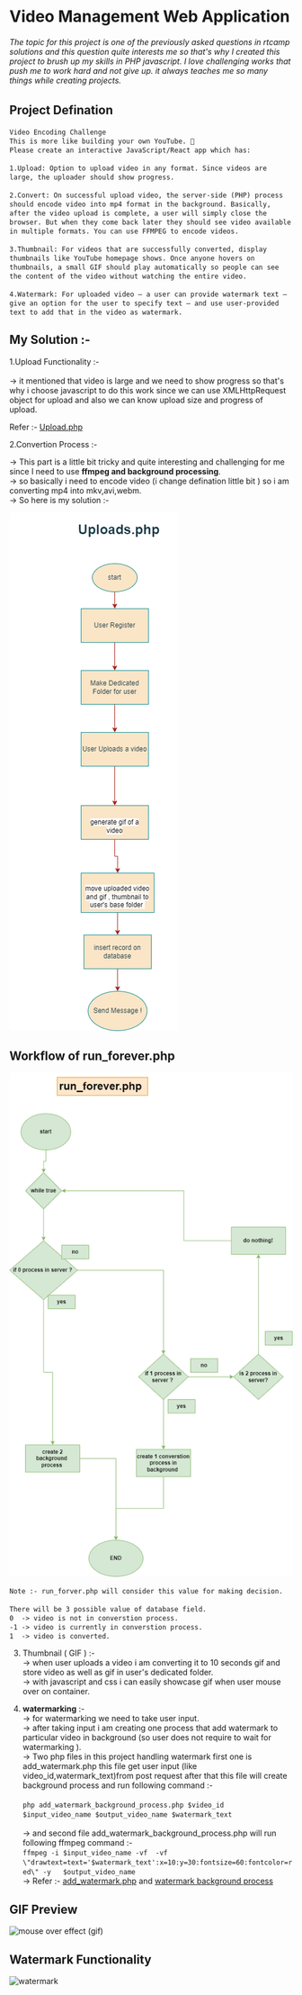 # Video Management Web Application

###### The topic for this project is one of the previously asked questions in rtcamp solutions and this question quite interests me so that's why I created this project to brush up my skills in PHP javascript. I love challenging works that push me to work hard and not give up. it always teaches me so many things while creating projects.

## Project Defination
```
Video Encoding Challenge
This is more like building your own YouTube. 🎥
Please create an interactive JavaScript/React app which has:

1.Upload: Option to upload video in any format. Since videos are large, the uploader should show progress.

2.Convert: On successful upload video, the server-side (PHP) process should encode video into mp4 format in the background. Basically, after the video upload is complete, a user will simply close the browser. But when they come back later they should see video available in multiple formats. You can use FFMPEG to encode videos.

3.Thumbnail: For videos that are successfully converted, display thumbnails like YouTube homepage shows. Once anyone hovers on thumbnails, a small GIF should play automatically so people can see the content of the video without watching the entire video.

4.Watermark: For uploaded video — a user can provide watermark text — give an option for the user to specify text — and use user-provided text to add that in the video as watermark.

```

## My Solution :-

1.Upload Functionality :- <br><br>
  -> it mentioned that video is large and we need to show progress so that's why i choose javascript to do this work since we can use XMLHttpRequest object for upload and also we can know upload size and progress of upload.
 
 Refer :- <a href="./upload.php">Upload.php</a>
 
 2.Convertion Process :- 
  
  -> This part is a little bit tricky and quite interesting and challenging for me since I need to use **ffmpeg and background processing**.<br>
  -> so basically i need to encode video (i change defination little bit ) so i am converting mp4 into mkv,avi,webm.<br>
  -> So here is my solution :- 
   
   <img src="./images/upload_php.png" alt="upload functionality workflow"></img>
   <br>
   ## Workflow of run_forever.php
   <img src="./images/run_forever.drawio.png" alt="run forver file workflow"></img>
   
   ```
   Note :- run_forver.php will consider this value for making decision.
   
   There will be 3 possible value of database field.
   0  -> video is not in converstion process.
   -1 -> video is currently in converstion process.
   1  -> video is converted.
   
   ```
3. Thumbnail ( GIF ) :-<br>
-> when user uploads a video i am converting it to 10 seconds gif and store video as well as gif in user's dedicated folder.<br>
-> with javascript and css i can easily showcase gif when user mouse over on container.<br>

4. **watermarking** :- <br>
-> for watermarking we need to take user input. <br> 
-> after taking input i am creating one process that add watermark to particular video in background (so user does not require to wait for watermarking ).<br>
-> Two php files in this project handling watermark first one is add_watermark.php this file get user input (like video_id,watermark_text)from post request after that this file will create background process and run following command :- <br><br>
  ``` php add_watermark_background_process.php $video_id $input_video_name $output_video_name $watermark_text ```  <br>  
 -> and second file add_watermark_background_process.php will run  following ffmpeg command :-<br>
 ``` ffmpeg -i $input_video_name -vf  -vf \"drawtext=text='$watermark_text':x=10:y=30:fontsize=60:fontcolor=red\" -y   $output_video_name ``` <br>
-> Refer :- <a href="./add_watermark.php">add_watermark.php</a> and <a href="./add_watermark_background_process.php">watermark background process</a><br>

## GIF Preview 
<img src="./images/gif_preview.gif" alt="mouse over effect (gif) "></img>

## Watermark Functionality 
<img src="./images/watermark.gif" alt="watermark"></img>
